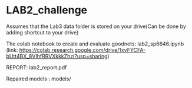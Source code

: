 # LAB2_challenge

Assumes that the Lab3 data folder is stored on your drive(Can be done by adding shortcut to your drive)

The colab notebook to create and evaluate goodnets: lab2_sp6646.ipynb (link: https://colab.research.google.com/drive/1xvFYCFA-bUtt4BX_8VIhfRRVXkkkZhzi?usp=sharing)

REPORT: lab2_report.pdf

Repaired models : models/
